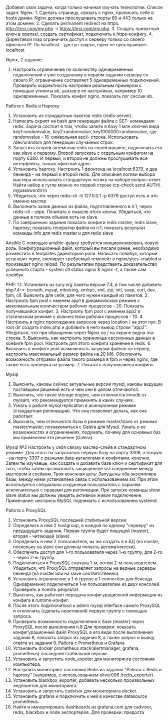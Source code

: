 Добавил свои задачи, когда только начинал изучать технологии.
Список задач:
Nginx:
1.
Сделать страницу, связать с nginx, прописать себе в hosts домен. Nginx должен прослушивать порты 80 и 443 только на
этом домене.
2. Сделать permanent redirect на https: http://test.com/my.php -> https://test.com/my.php.
3. Создать приватный ключ в openssl, создать сертификат, подключить к https-конфигу.
4. Директивой map ограничить доступ к серверу только со своего офисного IP. По localhost - доступ закрыт, nginx не
прослушивает localhost

Nginx, 2 задание:
1. Настроить ограничение по количеству одновременных подключений к уже созданному в первом задании серверу со
своего IP, ограничение составляет 5 одновременных подключений. Проверить корректность настройки реальным
примером с помощью утилиты ab, указав в ее настройках, например 10 одновременных. Показать конфиг nginx, показать
лог сессии ab.

Работа с Redis и Haproxy
1. Установить из стандартных пакетов redis (redis-server).
2. Написать скрипт на bash для генерации файла с SET- командами redis. Задача состоит в том, чтобы залить в базу 1 млн
ключей вида key1:randomvalue, key2:randomvalue, key1000000:randomvalue, где randomvalue - 16-символьная ascii-
строка. Использовать /dev/urandom для генерации случайных строк.
3. Запустить второй экземпляр redis на своей машине, подключить его как slave к первому. Второй запускать с отдельным
конфигом на порту 6380. И первый, и второй не должны прослушивать все интерфейсы, только офисный адрес.
4. Установить haproxy. Настроить 1 фронтенд на localhost:6379, и два бекенда - на первый и второй redis. Для описания
логики выбора мастера использовать стандартную логику на наборе вопрос-ответ. Найти набор в гугле можно по первой
строке tcp-check send AUTH\ mypassword\r\n
5. Убедиться, что через redis-cli -h 127.0.0.1 -p 6379 доступ есть и это именно мастер
6. Выполнить залив данных из файла, подготовленного в п.1, через redis-cli --pipe. Почитать о смысле этого ключа.
Убедиться, что данные в полном объеме есть на slave.
7. По завершению задания показать конфиги redis master, redis slave, haproxy; показать генератор файла из п.1; показать
результат команды info для redis master и для redis slave


Ansible
С помощью ansible-galaxy требуется инициализировать новую роль. Конфигурационный файл, который вы писали ранее,
необходимо разместить в templates директорию роли. Написать плейбук, который установит nginx, скопирует требуемый
темплейт в nginx/sites-enabled и произведет nginx reload. По результатам представить доказательство успешного старта - system
ctl status nginx & nginx -t, а также сам плейбук.


PHP:
1.1. Установить из sury.org пакеты версии 7.4, в том числе добавить php7.4-*: bcmath, mysql, mbstring, xmlrpc, xml, zip, intl,
soap, curl, dev, fpm, cli. Выяснить для себя, для чего нужен каждый из пакетов.
2. Настроить fpm pool c именем app1 в динамическом режиме с максимальным количеством рабочих процессов - 20.
Показать получившийся конфиг.
3. Настроить fpm pool c именем app2 в статическом режиме с количеством рабочих процессов - 10.
4. Настроить в nginx прохождение запросов через location / на этот пул. В root dir создать index.php и добавить в него
вывод строки "app2". Убедиться, что при обращении через Nginx на / на экране видна эта строка.
5. Выяснить, как настроить хранилище сессионных данных в конфиге fpm pool. Настроить для этого конфига хранение в
redis.
6. Включить в конфиге pool возможность загрузки файлов на сервер, настроить максимальный размер файла на 20 Мб.
Обеспечить возможность отправки файла такого размера в fpm и через nginx, где также есть проверка на размер.
7. Показать получившиеся конфиги.


Mysql
1. Выяснить, каковы сейчас актуальные версии mysql, каковы ведущие поставщики решений есть и чем они в целом
отличаются.
2. Выяснить, что такое storage engine, чем отличается innodb от myisam, что рекомендуется применять в каких случаях.
3. Узнать о работе mysql replication в асинхронном режиме (стандартная репликация). Что она позволяет делать, как она
работает.
4. Выяснить, чем отличаются базы в режиме master/slave от режима master/master, познакомиться с Galera для Mysql.
Узнать о ее возможностях и ограничениях, подумать, почему для основных баз мы применяем это решение (Galera).


Mysql №2
Настроить у себя связку мастер-слейв в стандартном режиме. Для этого ты запускаешь первую базу на порту 3306, а вторую -
на порту 3307 с разными data-каталогами и конфигами, конечно. Затем ты изучаешь, как создать и добавить базе ключ и
сертификат для того, чтобы затем организовать защищенное ssl-соединение между мастером и слейвом.
Твоя конечная цель:
Запущены оба экземпляра базы, между ними установлена связь с использованием ssl. При этом используется специально
созданный пользователь с паролем исключительно с правами для репликации. При запуске команды show slave status мы
должны увидеть активное живое подключение.
Примечание: инстансы MySQL поднимать с использованием systemd.


Работа с ProxySQL
1. Установить ProxySQL последней стабильной версии.
2. Определить в нем 2 hostgroup, в каждой по одному "серверу" из предыдущего задания. Первая группа будет пишущей
(master), вторая - читающей (slave).
3. Определить в нем 2 пользователя, их же создать в в БД (на master, поскольку на slave они должны попасть
автоматически).
4. Обеспечить доступ для 1-го пользователя через 1-ю группу, для 2-го - через 2-ю группу.
5. Подключиться к ProxySQL сначала 1-м, потом 2-м пользователем. Убедиться, что ProxySQL отправляет запросы на
верные серверы бекенда (на master или на slave соответственно).
6. Установить ограничение в 1-й группе в 1 connection для бекенда. Одновременно подключиться 1-м пользователем из
двух консолей. Проверить и понять результат.
7. Выяснить, как работает передача конфигурационной информации из конфига в runtime-конфиг.
8. После этого подключиться к admin mysql interface самого ProxySQL и отключить (сделать неактивной) первую группу с
помощью запроса.
9. Проверить возможность подключения к базе (master) через ProxySQL после выполнения п.8
Для проверки: показать конфигурационный файл ProxySQL в его виде после выполнения задания 6, показать запрос из задания
8, а также запрос и вывод ответа из задания 9.
Работа с Prometheus и Grafana
1. Установить docker prometheus stack(alertmanager, grafana, prometheus) последней стабильной версии.
2. Установить и запустить node_expoter для мониторинга состояния компьютера.
3. Настроить мониторинг состояния Redis из задания "Работа с Redis и haproxy" (например, с использованием oliver006
/redis_exporter).
4. Установить blackbox_exporter, добавить несколько произвольных эндпоинтов для мониторинга.
5. Установить и запустить cadvisor для мониторинга docker.
6. Установить grafana и подключить к ней в качестве datasource prometheus.
7. Найти и импортировать dashboards из grafana.com для cadvisor, redis, blackbox и node экспортеров.
Для проверки: предоста
